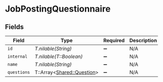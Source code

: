 # JobPostingQuestionnaire


## Fields

| Field                                                         | Type                                                          | Required                                                      | Description                                                   |
| ------------------------------------------------------------- | ------------------------------------------------------------- | ------------------------------------------------------------- | ------------------------------------------------------------- |
| `id`                                                          | *T.nilable(String)*                                           | :heavy_minus_sign:                                            | N/A                                                           |
| `internal`                                                    | *T.nilable(T::Boolean)*                                       | :heavy_minus_sign:                                            | N/A                                                           |
| `name`                                                        | *T.nilable(String)*                                           | :heavy_minus_sign:                                            | N/A                                                           |
| `questions`                                                   | T::Array<[Shared::Question](../../models/shared/question.md)> | :heavy_minus_sign:                                            | N/A                                                           |
